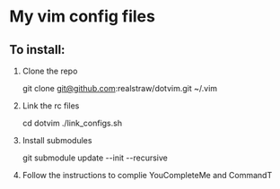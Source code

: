 # My vim config files

## To install:

1. Clone the repo

    git clone git@github.com:realstraw/dotvim.git ~/.vim

2. Link the rc files

    cd dotvim
    ./link_configs.sh

3. Install submodules

    git submodule update --init --recursive

4. Follow the instructions to complie YouCompleteMe and CommandT
